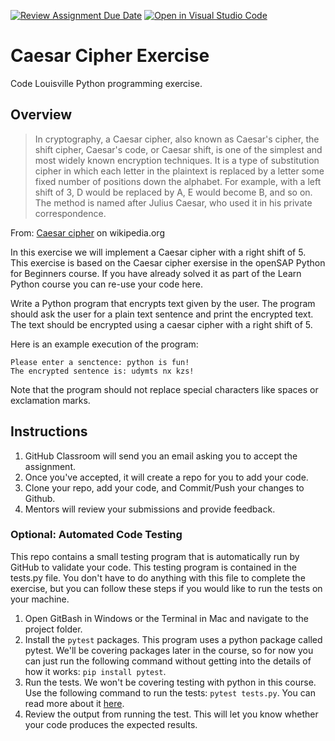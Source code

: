 [![Review Assignment Due Date](https://classroom.github.com/assets/deadline-readme-button-24ddc0f5d75046c5622901739e7c5dd533143b0c8e959d652212380cedb1ea36.svg)](https://classroom.github.com/a/8RJi3sZI)
[![Open in Visual Studio Code](https://classroom.github.com/assets/open-in-vscode-718a45dd9cf7e7f842a935f5ebbe5719a5e09af4491e668f4dbf3b35d5cca122.svg)](https://classroom.github.com/online_ide?assignment_repo_id=11489000&assignment_repo_type=AssignmentRepo)
# Caesar Cipher Exercise
Code Louisville Python programming exercise.

## Overview

> In cryptography, a Caesar cipher, also known as Caesar's cipher, the shift 
cipher, Caesar's code, or Caesar shift, is one of the simplest and most widely 
known encryption techniques. It is a type of substitution cipher in which each 
letter in the plaintext is replaced by a letter some fixed number of positions 
down the alphabet. For example, with a left shift of 3, D would be replaced by 
A, E would become B, and so on. The method is named after Julius Caesar, who 
used it in his private correspondence.

From: [Caesar cipher](https://en.wikipedia.org/wiki/Caesar_cipher) on wikipedia.org

In this exercise we will implement a Caesar cipher with a right shift of 5. This 
exercise is based on the Caesar cipher exersise in the openSAP Python for 
Beginners course. If you have already solved it as part of the Learn Python 
course you can re-use your code here.

Write a Python program that encrypts text given by the user. The program should 
ask the user for a plain text sentence and print the encrypted text. The text 
should be encrypted using a caesar cipher with a right shift of 5.

Here is an example execution of the program:

```
Please enter a senctence: python is fun!
The encrypted sentence is: udymts nx kzs!
```

Note that the program should not replace special characters like spaces or exclamation marks.

## Instructions

1. GitHub Classroom will send you an email asking you to accept the assignment.
1. Once you've accepted, it will create a repo for you to add your code.
1. Clone your repo, add your code, and Commit/Push your changes to Github.
1. Mentors will review your submissions and provide feedback.

### Optional: Automated Code Testing

This repo contains a small testing program that is automatically run by GitHub
to validate your code. This testing program is contained in the tests.py 
file. You don't have to do anything with this file to complete the exercise, 
but you can follow these steps if you would like to run the tests on your 
machine.

1. Open GitBash in Windows or the Terminal in Mac and navigate to the project 
folder.
1. Install the `pytest` packages. This program uses a python package called 
pytest. We'll be covering packages later in the course, so for now you can 
just run the following command  without getting into the details of how it
works: `pip install pytest`.
1. Run the tests. We won't be covering testing with python in this course. Use 
the following command to run the tests: `pytest tests.py`. You can read more 
about it [here](https://realpython.com/python-testing/).
1. Review the output from running the test. This will let you know whether your
code produces the expected results. 



